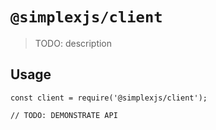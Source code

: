 # `@simplexjs/client`

> TODO: description

## Usage

```
const client = require('@simplexjs/client');

// TODO: DEMONSTRATE API
```
